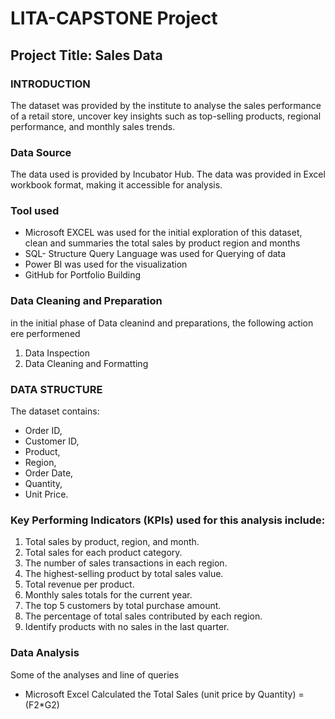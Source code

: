 # LITA-CAPSTONE Project

## Project Title: Sales Data

### INTRODUCTION
The dataset was provided by the institute to analyse the sales performance of a retail store, uncover key insights such as top-selling products, regional performance, and monthly sales trends.

### Data Source 
The data used is provided by Incubator Hub. The data was provided in Excel workbook format, making it accessible for analysis.

### Tool used 
-	Microsoft EXCEL was used for the initial exploration of this dataset, clean and summaries the total sales by product region and months 
- SQL- Structure Query Language was used for Querying of data
- Power BI was used for the visualization
- GitHub for Portfolio Building

### Data Cleaning and Preparation
  in the initial phase of Data cleanind and preparations, the following action ere performened
  1. Data Inspection
  2. Data Cleaning and Formatting

### DATA STRUCTURE
The dataset contains:
- Order ID, 
- Customer ID, 
- Product, 
- Region, 
- Order Date, 
- Quantity, 
- Unit Price.
     
### Key Performing Indicators (KPIs) used for this analysis include:
1. Total sales by product, region, and month. 
2. Total sales for each product category. 
3. The number of sales transactions in each region.
4. The highest-selling product by total sales value.
5. Total revenue per product.
6. Monthly sales totals for the current year.
7. The top 5 customers by total purchase amount.
8. The percentage of total sales contributed by each region.
9. Identify products with no sales in the last quarter.
    
### Data Analysis
Some of the analyses and line of queries 

- Microsoft Excel
Calculated the Total Sales (unit price by Quantity)
 =(F2*G2)


 
  
  
